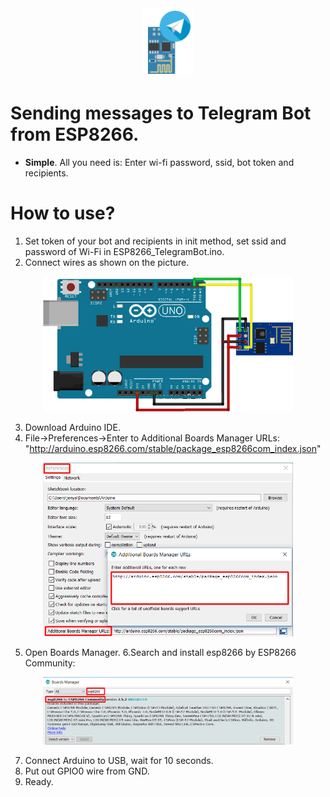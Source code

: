 <center>
<img src="Resources/AppIcon00.png" width="80">
</center>

# Sending messages to Telegram Bot from ESP8266.

* **Simple**. All you need is: Enter wi-fi password, ssid, bot token and recipients.

# How to use?

1. Set token of your bot and recipients in init method, set ssid and password of Wi-Fi in ESP8266_TelegramBot.ino.
2. Connect wires as shown on the picture.

<center>
<img src="Resources/Scheme00.png" width="400">
</center>

3. Download Arduino IDE.
4. File->Preferences->Enter to Additional Boards Manager URLs: "http://arduino.esp8266.com/stable/package_esp8266com_index.json"

<center>
<img src="Resources/Tutorial00.png" width="400">
</center>

5. Open Boards Manager.
6.Search and install esp8266 by ESP8266 Community:

<center>
<img src="Resources/Tutorial01.png" width="400">
</center>


7. Connect Arduino to USB, wait for 10 seconds.
8. Put out GPIO0 wire from GND.
9. Ready.
